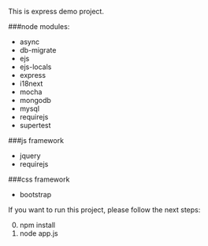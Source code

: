 This is express demo project.

###node modules:

* async
* db-migrate
* ejs
* ejs-locals
* express
* i18next
* mocha
* mongodb
* mysql
* requirejs
* supertest

###js framework

* jquery
* requirejs

###css framework

* bootstrap

If you want to run this project, please follow the next steps:

0. npm install
0. node app.js 
